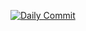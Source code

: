 [![Daily Commit](https://github.com/22f3001607/github-actions-ga5/actions/workflows/daily-commit.yml/badge.svg)](https://github.com/22f3001607/github-actions-ga5/actions/workflows/daily-commit.yml)
